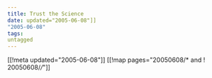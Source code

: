 ```yaml
---
title: Trust the Science
date: updated="2005-06-08"]]
"2005-06-08"
tags:
untagged
---
```

[[!meta updated="2005-06-08"]]
[[!map pages="20050608/* and ! 20050608/*/*"]]
